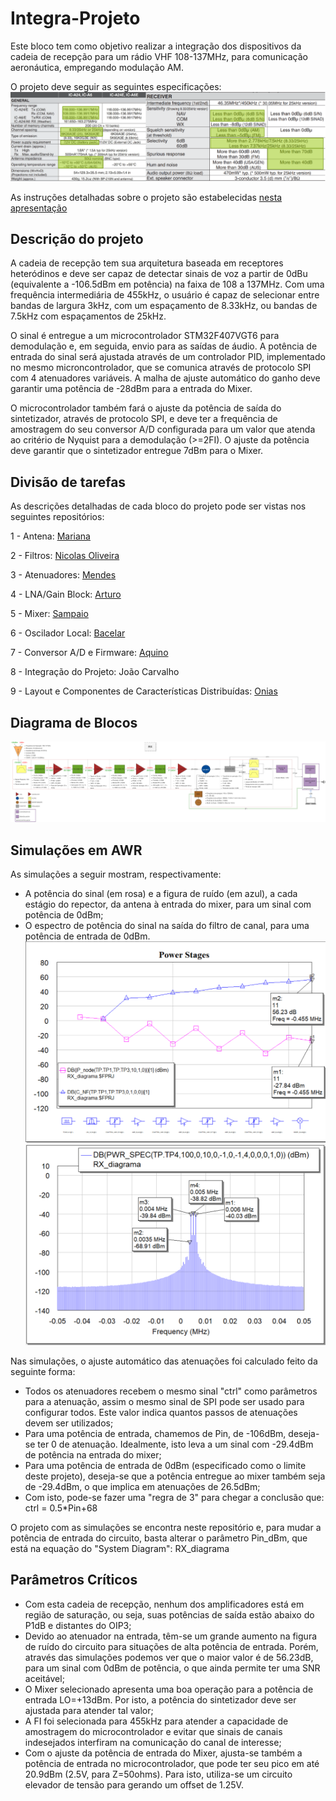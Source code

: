# Integra-Projeto
Este bloco tem como objetivo realizar a integração dos dispositivos da cadeia de recepção para um rádio VHF 108-137MHz, para comunicação aeronáutica, empregando modulação AM.

O projeto deve seguir as seguintes especificações:
![Especificações do Projeto](specs.png)

As instruções detalhadas sobre o projeto são estabelecidas [nesta apresentação](Trabalhos.pdf)

## Descrição do projeto
A cadeia de recepção tem sua arquitetura baseada em receptores heteródinos e deve ser capaz de detectar sinais de voz a partir de 0dBu (equivalente a -106.5dBm em potência) na faixa de 108 a 137MHz. Com uma frequência intermediária de 455kHz, o usuário é capaz de selecionar entre bandas de largura 3kHz, com um espaçamento de 8.33kHz, ou bandas de 7.5kHz com espaçamentos de 25kHz.

O sinal é entregue a um microcontrolador STM32F407VGT6 para demodulação e, em seguida, envio para as saídas de áudio. A potência de entrada do sinal será ajustada através de um controlador PID, implementado no mesmo microncontrolador, que se comunica através de protocolo SPI com 4 atenuadores variáveis. A malha de ajuste automático do ganho deve garantir uma potência de -28dBm para a entrada do Mixer.

O microcontrolador também fará o ajuste da potência de saída do sintetizador, através de protocolo SPI, e deve ter a frequência de amostragem do seu conversor A/D configurada para um valor que atenda ao critério de Nyquist para a demodulação (>=2FI). O ajuste da potência deve garantir que o sintetizador entregue 7dBm para o Mixer.

## Divisão de tarefas
As descrições detalhadas de cada bloco do projeto pode ser vistas nos seguintes repositórios:

1 - Antena: [Mariana](https://github.com/apct-2019/Mariana)

2 - Filtros: [Nicolas Oliveira](https://github.com/apct-2019/Nicolas)

3 - Atenuadores: [Mendes](https://github.com/apct-2019/Mendes)

4 - LNA/Gain Block: [Arturo](https://github.com/apct-2019/Arturo)

5 - Mixer: [Sampaio](https://github.com/apct-2019/Sampaio)

6 - Oscilador Local: [Bacelar](https://github.com/apct-2019/Bacelar)

7 - Conversor A/D e Firmware: [Aquino](https://github.com/apct-2019/Aquino)

8 - Integração do Projeto: João Carvalho

9 - Layout e Componentes de Características Distribuídas: [Onias](https://github.com/apct-2019/Onias)

## Diagrama de Blocos
![Diagrama de Blocos com Especificações de Projeto](RX-APCT.png)

## Simulações em AWR
As simulações a seguir mostram, respectivamente:
* A potência do sinal (em rosa) e a figura de ruído (em azul), a cada estágio do repector, da antena à entrada do mixer, para um sinal com potência de 0dBm;
* O espectro de potência do sinal na saída do filtro de canal, para uma potência de entrada de 0dBm.
![Estágios do ganho e Figura de ruído](power-stages.PNG)
![Espectro de potência do sinal](pwr-spec.PNG)

Nas simulações, o ajuste automático das atenuações foi calculado feito da seguinte forma:
* Todos os atenuadores recebem o mesmo sinal "ctrl" como parâmetros para a atenuação, assim o mesmo sinal de SPI pode ser usado para configurar todos. Este valor indica quantos passos de atenuações devem ser utilizados;
* Para uma potência de entrada, chamemos de Pin, de -106dBm, deseja-se ter 0 de atenuação. Idealmente, isto leva a um sinal com -29.4dBm de potência na entrada do mixer;
* Para uma potência de entrada de 0dBm (especificado como o limite deste projeto), deseja-se que a potência entregue ao mixer também seja de -29.4dBm, o que implica em atenuações de 26.5dBm;
* Com isto, pode-se fazer uma "regra de 3" para chegar a conclusão que: ctrl = 0.5\*Pin+68

O projeto com as simulações se encontra neste repositório e, para mudar a potência de entrada do circuito, basta alterar o parâmetro Pin_dBm, que está na equação do "System Diagram": RX_diagrama

## Parâmetros Críticos
* Com esta cadeia de recepção, nenhum dos amplificadores está em região de saturação, ou seja, suas potências de saída estão abaixo do P1dB e distantes do OIP3;
* Devido ao atenuador na entrada, têm-se um grande aumento na figura de ruído do circuito para situações de alta potência de entrada. Porém, através das simulações podemos ver que o maior valor é de 56.23dB, para um sinal com 0dBm de potência, o que ainda permite ter uma SNR aceitável;
* O Mixer selecionado apresenta uma boa operação para a potência de entrada LO=+13dBm. Por isto, a potência do sintetizador deve ser ajustada para atender tal valor;
* A FI foi selecionada para 455kHz para atender a capacidade de amostragem do microcontrolador e evitar que sinais de canais indesejados interfiram na comunicação do canal de interesse;
* Com o ajuste da potência de entrada do Mixer, ajusta-se também a potência de entrada no microcontrolador, que pode ter seu pico em até 20.9dBm (2.5V, para Z=50ohms). Para isto, utiliza-se um circuito elevador de tensão para gerando um offset de 1.25V.
